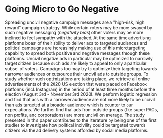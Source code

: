 # Going Micro to Go Negative


Spreading uncivil negative campaign messages are a "high-risk, high reward" campaign strategy.
While certain voters may be more swayed by such negative messaging (*negativity bias*) other voters may be more inclined to feel sympathy with the attacked.
At the same time advertising platforms boast of their ability to deliver ads to targeted audiences and political campaigns are increasingly making use of this microtargeting capability to spread both positive and negative messages through these platforms. 
Uncivil negative ads in particular may be optimized to narrowly target citizen because such ads are likely to appeal to only a particular subset of voters.
Campaigns too may try to optimize their targeting towards narrower audiences or outsource their uncivil ads to outside groups.
To study whether such optimizations are taking place, we retrieve all online advertisements of the 2020 US election that were placed on Facebook platforms (incl. Instagram) in the period of at least three months before the election (August 3rd - November 3rd 2020). 
We perform logistic regression and find that ads with a narrower audience are not more likely to be uncivil than ads targeted at a broader audience which is counter to our expectations. 
We further find that ads from outside groups (like super PACs, non profits, and corporations) are more uncivil on average. The study presented in this paper contributes to the literature by being one of the first studies to investigate how political incivility could be targeted towards citizens via the ad delivery systems afforded by social media platforms. 